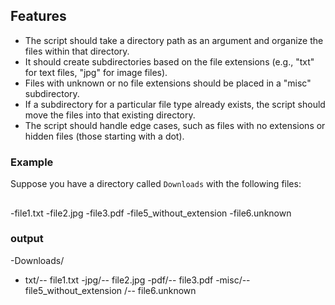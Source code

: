## Features

- The script should take a directory path as an argument and organize the files within that directory.
- It should create subdirectories based on the file extensions (e.g., "txt" for text files, "jpg" for image files).
- Files with unknown or no file extensions should be placed in a "misc" subdirectory.
- If a subdirectory for a particular file type already exists, the script should move the files into that existing directory.
- The script should handle edge cases, such as files with no extensions or hidden files (those starting with a dot).

### Example

Suppose you have a directory called `Downloads` with the following files:
##
-file1.txt
-file2.jpg
-file3.pdf
-file5_without_extension
-file6.unknown

### output
-Downloads/
- txt/-- file1.txt
-jpg/-- file2.jpg
-pdf/-- file3.pdf
-misc/-- file5_without_extension
     /-- file6.unknown
